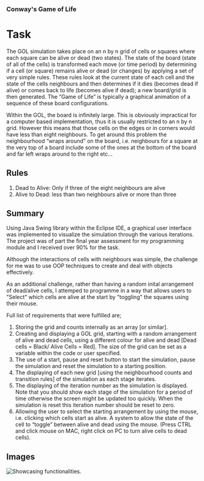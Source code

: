 ### Conway's Game of Life

# Task
The GOL simulation takes place on an n by n grid of cells or squares where each square can be alive or dead (two states). 
The state of the board (state of all of the cells) is transformed each move (or time period) by
determining if a cell (or square) remains alive or dead (or changes) by applying a set of very simple rules.
These rules look at the current state of each cell and the state of the cells neighbours and then determines if
it dies (becomes dead if alive) or comes back to life (becomes alive if dead); a new board/grid is then
generated. The “Game of Life” is typically a graphical animation of a sequence of these board configurations. 


Within the GOL, the board is infinitely large. This is obviously impractical for a computer based
implementation, thus it is usually restricted to an n by n grid. However this means that those cells on the
edges or in corners would have less than eight neighbours. To get around this problem the neighbourhood
“wraps around” on the board, i.e. neighbours for a square at the very top of a board include some of the ones
at the bottom of the board and far left wraps around to the right etc…

## Rules 
1) Dead to Alive: Only if three of the eight neighbours are alive
2) Alive to Dead: less than two neighbours alive or more than three


## Summary
Using Java Swing library within the Eclipse IDE, a graphical user interface was implemented to visualize the 
simulation through the various iterations. The project was of part the final year assessment for my programming module and I 
received over 90% for the task. 

Although the interactions of cells with neighbours was simple, the challenge for me was to use OOP techniques to create and
deal with objects effectively. 

As an additional challenge, rather than having a random inital arrangement of dead/alive cells, I attemped to programme
in a way that allows users to "Select" which cells are alive at the start by "toggling" the squares using their mouse.

Full list of requirements that were fulfilled are;
1) Storing the grid and counts internally as an array [or similar].
2) Creating and displaying a GOL grid, starting with a random arrangement of alive and dead cells, using
a different colour for alive and dead [Dead cells = Black/ Alive Cells = Red]. The size of the grid can be set as a variable 
within the code or user specified.
3) The use of a start, pause and reset button to start the simulation, pause the simulation and reset the
simulation to a starting position.
4) The displaying of each new grid [using the neighbourhood counts and transition rules] of the
simulation as each stage iterates.
5) The displaying of the iteration number as the simulation is displayed. Note that you should show
each stage of the simulation for a period of time otherwise the screen might be updated too quickly.
When the simulation is reset this iteration number should be reset to zero.
6) Allowing the user to select the starting arrangement by using the mouse, i.e. clicking which cells start
as alive. A system to allow the state of the cell to “toggle” between alive and dead using the mouse. 
(Press CTRL and click mouse on MAC, right click on PC to turn alive cells to dead cells).

## Images
![Showcasing functionalities](Images/GameOfLife.gif). 







